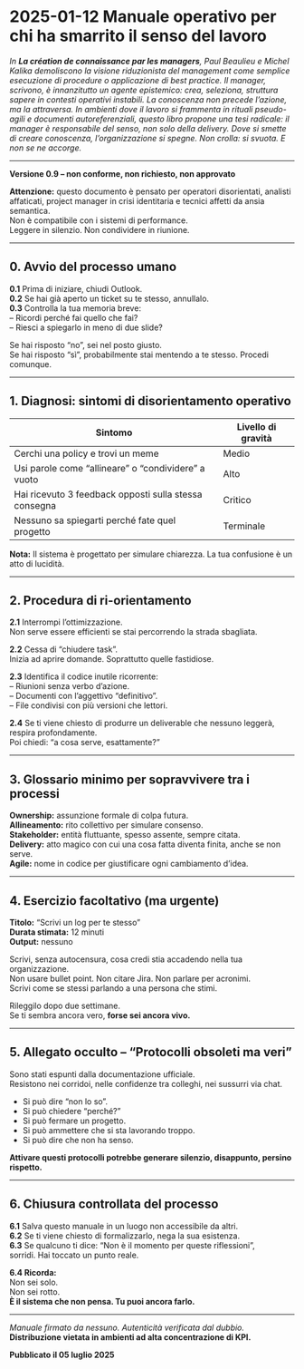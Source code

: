 # 2025-01-12 Manuale operativo per chi ha smarrito il senso del lavoro  

_In **La création de connaissance par les managers**, Paul Beaulieu e Michel Kalika demoliscono la visione riduzionista del management come semplice esecuzione di procedure o applicazione di best practice. Il manager, scrivono, è innanzitutto un agente epistemico: crea, seleziona, struttura sapere in contesti operativi instabili. La conoscenza non precede l’azione, ma la attraversa. In ambienti dove il lavoro si frammenta in rituali pseudo-agili e documenti autoreferenziali, questo libro propone una tesi radicale: il manager è responsabile del senso, non solo della delivery. Dove si smette di creare conoscenza, l’organizzazione si spegne. Non crolla: si svuota. E non se ne accorge._  

---

**Versione 0.9 – non conforme, non richiesto, non approvato**  

**Attenzione:** questo documento è pensato per operatori disorientati, analisti affaticati, project manager in crisi identitaria e tecnici affetti da ansia semantica.  
Non è compatibile con i sistemi di performance.  
Leggere in silenzio. Non condividere in riunione.  

---

## 0. Avvio del processo umano  

**0.1** Prima di iniziare, chiudi Outlook.  
**0.2** Se hai già aperto un ticket su te stesso, annullalo.  
**0.3** Controlla la tua memoria breve:  
– Ricordi perché fai quello che fai?  
– Riesci a spiegarlo in meno di due slide?  

Se hai risposto “no”, sei nel posto giusto.  
Se hai risposto “sì”, probabilmente stai mentendo a te stesso. Procedi comunque.  

---

## 1. Diagnosi: sintomi di disorientamento operativo  

| **Sintomo**                                          | **Livello di gravità** |
|------------------------------------------------------|-------------------------|
| Cerchi una policy e trovi un meme                    | Medio                   |
| Usi parole come “allineare” o “condividere” a vuoto | Alto                    |
| Hai ricevuto 3 feedback opposti sulla stessa consegna| Critico                 |
| Nessuno sa spiegarti perché fate quel progetto       | Terminale               |

**Nota:** Il sistema è progettato per simulare chiarezza. La tua confusione è un atto di lucidità.  

---

## 2. Procedura di ri-orientamento  

**2.1** Interrompi l’ottimizzazione.  
Non serve essere efficienti se stai percorrendo la strada sbagliata.  

**2.2** Cessa di “chiudere task”.  
Inizia ad aprire domande. Soprattutto quelle fastidiose.  

**2.3** Identifica il codice inutile ricorrente:  
– Riunioni senza verbo d’azione.  
– Documenti con l’aggettivo “definitivo”.  
– File condivisi con più versioni che lettori.  

**2.4** Se ti viene chiesto di produrre un deliverable che nessuno leggerà, respira profondamente.  
Poi chiedi: “a cosa serve, esattamente?”  

---

## 3. Glossario minimo per sopravvivere tra i processi  

**Ownership:** assunzione formale di colpa futura.  
**Allineamento:** rito collettivo per simulare consenso.  
**Stakeholder:** entità fluttuante, spesso assente, sempre citata.  
**Delivery:** atto magico con cui una cosa fatta diventa finita, anche se non serve.  
**Agile:** nome in codice per giustificare ogni cambiamento d’idea.  

---

## 4. Esercizio facoltativo (ma urgente)  

**Titolo:** “Scrivi un log per te stesso”  
**Durata stimata:** 12 minuti  
**Output:** nessuno  

Scrivi, senza autocensura, cosa credi stia accadendo nella tua organizzazione.  
Non usare bullet point. Non citare Jira. Non parlare per acronimi.  
Scrivi come se stessi parlando a una persona che stimi.  

Rileggilo dopo due settimane.  
Se ti sembra ancora vero, **forse sei ancora vivo.**  

---

## 5. Allegato occulto – “Protocolli obsoleti ma veri”  

Sono stati espunti dalla documentazione ufficiale.  
Resistono nei corridoi, nelle confidenze tra colleghi, nei sussurri via chat.  

- Si può dire “non lo so”.  
- Si può chiedere “perché?”  
- Si può fermare un progetto.  
- Si può ammettere che si sta lavorando troppo.  
- Si può dire che non ha senso.  

**Attivare questi protocolli potrebbe generare silenzio, disappunto, persino rispetto.**  

---

## 6. Chiusura controllata del processo  

**6.1** Salva questo manuale in un luogo non accessibile da altri.  
**6.2** Se ti viene chiesto di formalizzarlo, nega la sua esistenza.  
**6.3** Se qualcuno ti dice: “Non è il momento per queste riflessioni”,  
sorridi. Hai toccato un punto reale.  

**6.4 Ricorda:**  
Non sei solo.  
Non sei rotto.  
**È il sistema che non pensa. Tu puoi ancora farlo.**

---

_Manuale firmato da nessuno. Autenticità verificata dal dubbio._  
**Distribuzione vietata in ambienti ad alta concentrazione di KPI.**

**Pubblicato il 05 luglio 2025**
